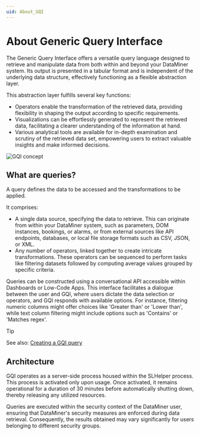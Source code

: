 ```yaml
---
uid: About_GQI
---
```


# About Generic Query Interface

The Generic Query Interface offers a versatile query language designed to retrieve and manipulate data from both within and beyond your DataMiner system. Its output is presented in a tabular format and is independent of the underlying data structure, effectively functioning as a flexible abstraction layer.

This abstraction layer fulfills several key functions:

- Operators enable the transformation of the retrieved data, providing flexibility in shaping the output according to specific requirements.
- Visualizations can be effortlessly generated to represent the retrieved data, facilitating a clearer understanding of the information at hand.
- Various analytical tools are available for in-depth examination and scrutiny of the retrieved data set, empowering users to extract valuable insights and make informed decisions.

![GQI concept](~/user-guide/images/gqi_concept.png)

## What are queries?

A query defines the data to be accessed and the transformations to be applied.

It comprises:

- A single data source, specifying the data to retrieve. This can originate from within your DataMiner system, such as parameters, DOM instances, bookings, or alarms, or from external sources like API endpoints, databases, or local file storage formats such as CSV, JSON, or XML.
- Any number of operators, linked together to create intricate transformations. These operators can be sequenced to perform tasks like filtering datasets followed by computing average values grouped by specific criteria.

Queries can be constructed using a conversational API accessible within Dashboards or Low-Code Apps. This interface facilitates a dialogue between the user and GQI, where users dictate the data selection or operators, and GQI responds with available options. For instance, filtering numeric columns might offer choices like 'Greater than' or 'Lower than', while text column filtering might include options such as 'Contains' or 'Matches regex'.

> [!TIP]
> See also: [Creating a GQI query](xref:Creating_GQI_query)

## Architecture

GQI operates as a server-side process housed within the SLHelper process. This process is activated only upon usage. Once activated, it remains operational for a duration of 30 minutes before automatically shutting down, thereby releasing any utilized resources.

Queries are executed within the security context of the DataMiner user, ensuring that DataMiner's security measures are enforced during data retrieval. Consequently, the results obtained may vary significantly for users belonging to different security groups.
